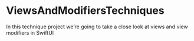 # ViewsAndModifiersTechniques
In this technique project we’re going to take a close look at views and view modifiers in SwiftUI
